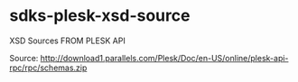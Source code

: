 # sdks-plesk-xsd-source
XSD Sources FROM PLESK API

Source: http://download1.parallels.com/Plesk/Doc/en-US/online/plesk-api-rpc/rpc/schemas.zip
